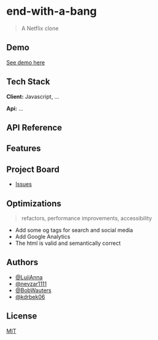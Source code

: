 # end-with-a-bang

> A Netflix clone

## Demo

[See demo here](https://lujianna.github.io/end-with-a-bang/)

## Tech Stack

**Client:** Javascript, ...

**Api:** ...

## API Reference

## Features

## Project Board

- [Issues](https://github.com/LujiAnna/end-with-a-bang/projects/1)

## Optimizations

> refactors, performance improvements, accessibility

- Add some og tags for search and social media
- Add Google Analytics
- The html is valid and semantically correct

## Authors

- [@LujiAnna](https://www.github.com/octokatherine)
- [@neyzar1111](https://github.com/neyzar1111)
- [@BobWauters](https://github.com/BobWauters)
- [@kdrbek06](https://github.com/kdrbek06)

## License

[MIT](https://choosealicense.com/licenses/mit/)
